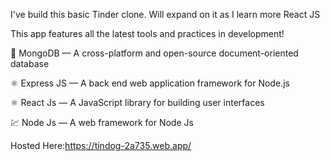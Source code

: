 I've build this basic Tinder clone. Will expand on it as I learn more React JS


This app features all the latest tools and practices in development!

📄 MongoDB — A cross-platform and open-source document-oriented database

⚛️ Express JS — A back end web application framework for Node.js

⚛️ React Js — A JavaScript library for building user interfaces

💹 Node Js — A web framework for Node Js

Hosted Here:https://tindog-2a735.web.app/
